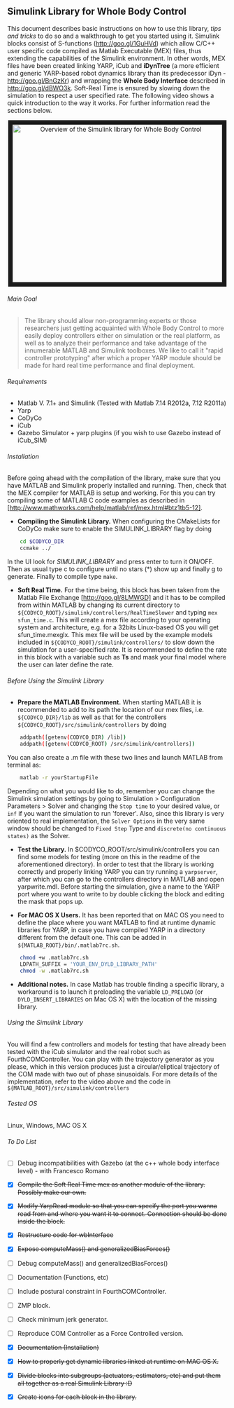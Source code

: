 Simulink Library for Whole Body Control 
----------------------------------------------------------

This document describes basic instructions on how to use this library, *tips and tricks* to do so and a walkthrough to get you started using it. Simulink blocks consist of S-functions (http://goo.gl/1GuHVd) which allow C/C++ user specific code compiled as Matlab Executable (MEX) files, thus extending the capabilities of the Simulink environment. In other words, MEX files have been created linking YARP, iCub and **iDynTree** (a more efficient and generic YARP-based robot dynamics library than its predecessor iDyn - http://goo.gl/BnGzKr) and wrapping the **Whole Body Interface** described in http://goo.gl/dBWO3k. Soft-Real Time is ensured by slowing down the simulation to respect a user specified rate. The following video shows a quick introduction to the way it works. For further information read the sections below.


<p align="center">
<a href="http://www.youtube.com/watch?feature=player_embedded&v=h2T4BtuDiJg
" target="_blank"><img src="http://img.youtube.com/vi/h2T4BtuDiJg/0.jpg" 
alt="Overview of the Simulink library for Whole Body Control" width="480" height="360" border="10" /></a>
</p>



###### Main Goal ######
> The library should allow non-programming experts or those researchers just getting acquainted with Whole Body Control to more easily deploy controllers either on simulation or the real platform, as well as to analyze their performance and take advantage of the innumerable MATLAB and Simulink toolboxes. We like to call it "rapid controller prototyping" after which a proper YARP module should be made for hard real time performance and final deployment.


###### Requirements
* Matlab V. 7.1+ and Simulink (Tested with Matlab 7.14 R2012a, 7.12 R2011a)
* Yarp
* CoDyCo 
* iCub
* Gazebo Simulator + yarp plugins (if you wish to use Gazebo instead of iCub_SIM)


###### Installation
Before going ahead with the compilation of the library, make sure that you have MATLAB and Simulink properly installed and running. Then, check that the MEX compiler for MATLAB is setup and working. For this you can try compiling some of MATLAB C code examples as described in [http://www.mathworks.com/help/matlab/ref/mex.html#btz1tb5-12].

- **Compiling the Simulink Library.** When configuring the CMakeLists for CoDyCo make sure to enable the SIMULINK_LIBRARY flag by doing
```bash
    cd $CODYCO_DIR
    ccmake ../
```
In the UI look for *SIMULINK_LIBRARY* and press enter to turn it ON/OFF. Then as usual type c to configure until no stars (*) show up and finally g to generate. Finally to compile type `make`.

- **Soft Real Time.** For the time being, this block has been taken from the Matlab File Exchange [http://goo.gl/8LMWGD] and it has to be compiled from within MATLAB by changing its current directory to `${CODYCO_ROOT}/simulink/controllers/RealTimeSlower` and typing `mex sfun_time.c`. This will create a mex file according to your operating system and architecture, e.g. for a 32bits Linux-based OS you will get sfun_time.mexglx. This mex file will be used by the example models included in `${CODYCO_ROOT}/simulink/controllers/` to slow down the simulation for a user-specified rate. It is recommended to define the rate in this block with a variable such as **Ts** and mask your final model where the user can later define the rate.


###### Before Using the Simulink Library
- **Prepare the MATLAB Environment.** When starting MATLAB it is recommended to add to its path the location of our mex files, i.e. `${CODYCO_DIR}/lib` as well as that for the controllers `${CODYCO_ROOT}/src/simulink/controllers` by doing
```bash
    addpath([getenv(CODYCO_DIR) /lib])
    addpath([getenv(CODYCO_ROOT) /src/simulink/controllers])
```
You can also create a .m file with these two lines and launch MATLAB from terminal as:
```bash
    matlab -r yourStartupFile
```

Depending on what you would like to do, remember you can change the Simulink simulation settings by going to Simulation > Configuration Parameters > Solver and changing the `Stop time` to your desired value, or `inf` if you want the simulation to run 'forever'. Also, since this library is very oriented to real implementation, the `Solver Options` in the very same window should be changed to `Fixed Step` Type and `discrete(no continuous states)` as the Solver. 

- **Test the Library.** In $CODYCO_ROOT/src/simulink/controllers you can find some models for testing (more on this in the readme of the aforementioned directory). In order to test that the library is working correctly and properly linking YARP you can try running a `yarpserver`, after which you can go to the controllers directory in MATLAB and open yarpwrite.mdl. Before starting the simulation, give a name to the YARP port where you want to write to by double clicking the block and editing the mask that pops up. 

- **For MAC OS X Users.** It has been reported that on MAC OS you need to define the place where you want MATLAB to find at runtime dynamic libraries for YARP, in case you have compiled YARP in a directory different from the default one. This can be added in `${MATLAB_ROOT}/bin/.matlab7rc.sh`. 
```bash
    chmod +w .matlab7rc.sh
    LDPATH_SUFFIX = 'YOUR_ENV_DYLD_LIBRARY_PATH'
    chmod -w .matlab7rc.sh
```
- **Additional notes.** In case Matlab has trouble finding a specific library, a workaround is to launch it preloading the variable `LD_PRELOAD` (or `DYLD_INSERT_LIBRARIES` on Mac OS X) with the location of the missing library.

###### Using the Simulink Library
You will find a few controllers and models for testing that have already been tested with the iCub simulator and the real robot such as FourthCOMController. You can play with the trajectory generator as you please, which in this version produces just a circular/eliptical trajectory of the COM made with two out of phase sinusoidals. For more details of the implementation, refer to the video above and the code in `${MATLAB_ROOT}/src/simulink/controllers`


###### Tested OS
Linux, Windows, MAC OS X

###### To Do List
- [ ] Debug incompatibilities with Gazebo (at the c++ whole body interface level) - with Francesco Romano
- [x] ~~Compile the Soft Real Time mex as another module of the library. Possibly make our own.~~
- [x] ~~Modify YarpRead module so that you can specify the port you wanna read from and where you want it to connect.         Connection should be done inside the block.~~
- [x] ~~Restructure code for wbInterface~~
- [x] ~~Expose computeMass() and generalizedBiasForces()~~
- [ ] Debug computeMass() and generalizedBiasForces()
- [ ] Documentation (Functions, etc)
- [ ] Include postural constraint in FourthCOMController.
- [ ] ZMP block.
- [ ] Check minimum jerk generator.
- [ ] Reproduce COM Controller as a Force Controlled version.
- [x] ~~Documentation (Installation)~~
- [x] ~~How to properly get dynamic libraries linked at runtime on MAC OS X.~~
- [x] ~~Divide blocks into subgroups (actuators, estimators, etc) and put them all together as a real Simulink               Library :D~~
- [x] ~~Create icons for each block in the library.~~
 
